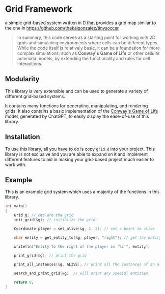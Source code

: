 # Grid Framework

a simple grid-based system written in D that provides a grid map similar to the one in
https://github.com/thekaigonzalez/tinysoccer

> In summary, this code serves as a starting point for working with 2D grids and
> simulating environments where cells can be different types. While the code
> itself is relatively basic, it can be a foundation for more complex
> simulations, such as **Conway's Game of Life** or other cellular automata models,
> by extending the functionality and rules for cell interactions.

## Modularity

This library is very extensible and can be used to generate a variety of different
grid-based systems.

It contains many functions for generating, manipulating, and rendering grids. It
also contains a basic implementation of the [Conway's Game of
Life](https://en.wikipedia.org/wiki/Conway's_Game_of_Life) model, generated by
ChatGPT, to easily display the ease-of-use of this library.

## Installation

To use this library, all you have to do is copy `grid.d` into your project. This
library is not exclusive and you are able to expand on it and implement
different features to aid in making your grid-based project much easier to work
with.

## Example

This is an example grid system which uses a majority of the functions in this
library.

```d
int main()
{
    Grid g; // declare the grid
    init_grid(&g); // initialize the grid

    Coordinate player = set_alive(&g, 2, 2); // set a point to alive

    char entity = get_entity_to(&g, player, "right"); // get the entity to the right of the player

    writefln("Entity to the right of the player is '%c'", entity);

    print_grid(&g); // print the grid
    
    print_all_instances(&g, ALIVE); // print all the instances of an alive entity

    search_and_print_grid(&g); // will print any special entities

    return 0;
}
```
